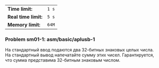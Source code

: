 |                      |       |
|----------------------|-------|
| **Time limit:**      | `1 s` |
| **Real time limit:** | `5 s` |
| **Memory limit:**    | `64M` |


### Problem sm01-1: asm/basic/aplusb-1

На стандартный ввод подаются два 32-битных знаковых целых числа. На стандартный вывод напечатайте
сумму этих чисел. Гарантируется, что сумма представима 32-битным знаковым числом.

